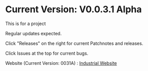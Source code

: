 # Current Version: V0.0.3.1 Alpha

This is for a project

Regular updates expected.

Click "Releases" on the right for current Patchnotes and releases.

Click Issues at the top for current bugs.

Website (Current Version: 0031A) : [Industrial Website](https://basinj.github.io/IndustrialWeb/)
